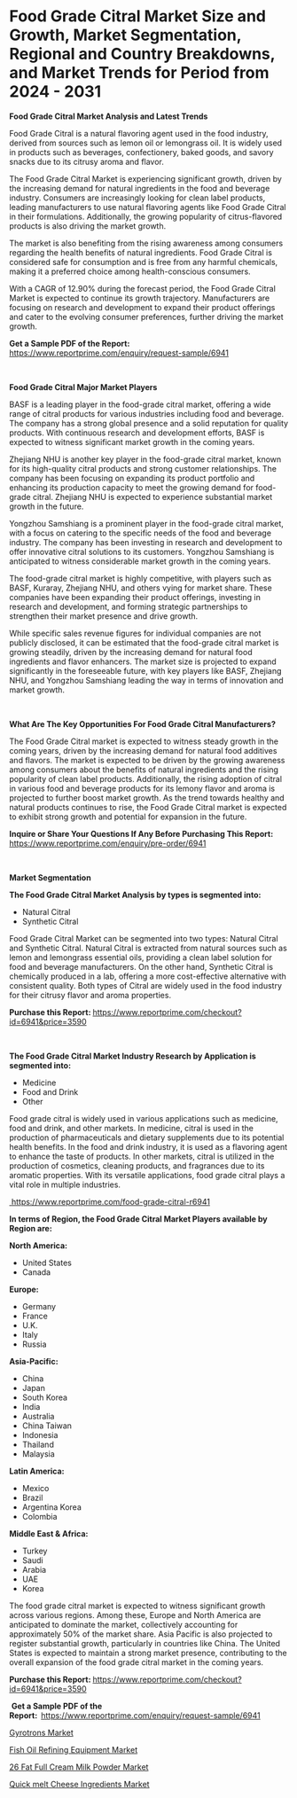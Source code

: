<p><h1>Food Grade Citral Market Size and Growth, Market Segmentation, Regional and Country Breakdowns, and Market Trends for Period from 2024 -  2031</h1></p><p><strong>Food Grade Citral Market Analysis and Latest Trends</strong></p>
<p><p>Food Grade Citral is a natural flavoring agent used in the food industry, derived from sources such as lemon oil or lemongrass oil. It is widely used in products such as beverages, confectionery, baked goods, and savory snacks due to its citrusy aroma and flavor.</p><p>The Food Grade Citral Market is experiencing significant growth, driven by the increasing demand for natural ingredients in the food and beverage industry. Consumers are increasingly looking for clean label products, leading manufacturers to use natural flavoring agents like Food Grade Citral in their formulations. Additionally, the growing popularity of citrus-flavored products is also driving the market growth.</p><p>The market is also benefiting from the rising awareness among consumers regarding the health benefits of natural ingredients. Food Grade Citral is considered safe for consumption and is free from any harmful chemicals, making it a preferred choice among health-conscious consumers.</p><p>With a CAGR of 12.90% during the forecast period, the Food Grade Citral Market is expected to continue its growth trajectory. Manufacturers are focusing on research and development to expand their product offerings and cater to the evolving consumer preferences, further driving the market growth.</p></p>
<p><strong>Get a Sample PDF of the Report:&nbsp;</strong> <a href="https://www.reportprime.com/enquiry/request-sample/6941">https://www.reportprime.com/enquiry/request-sample/6941</a></p>
<p>&nbsp;</p>
<p><strong>Food Grade Citral Major Market Players</strong></p>
<p><p>BASF is a leading player in the food-grade citral market, offering a wide range of citral products for various industries including food and beverage. The company has a strong global presence and a solid reputation for quality products. With continuous research and development efforts, BASF is expected to witness significant market growth in the coming years.</p><p>Zhejiang NHU is another key player in the food-grade citral market, known for its high-quality citral products and strong customer relationships. The company has been focusing on expanding its product portfolio and enhancing its production capacity to meet the growing demand for food-grade citral. Zhejiang NHU is expected to experience substantial market growth in the future.</p><p>Yongzhou Samshiang is a prominent player in the food-grade citral market, with a focus on catering to the specific needs of the food and beverage industry. The company has been investing in research and development to offer innovative citral solutions to its customers. Yongzhou Samshiang is anticipated to witness considerable market growth in the coming years.</p><p>The food-grade citral market is highly competitive, with players such as BASF, Kuraray, Zhejiang NHU, and others vying for market share. These companies have been expanding their product offerings, investing in research and development, and forming strategic partnerships to strengthen their market presence and drive growth.</p><p>While specific sales revenue figures for individual companies are not publicly disclosed, it can be estimated that the food-grade citral market is growing steadily, driven by the increasing demand for natural food ingredients and flavor enhancers. The market size is projected to expand significantly in the foreseeable future, with key players like BASF, Zhejiang NHU, and Yongzhou Samshiang leading the way in terms of innovation and market growth.</p></p>
<p>&nbsp;</p>
<p><strong>What Are The Key Opportunities For Food Grade Citral Manufacturers?</strong></p>
<p><p>The Food Grade Citral market is expected to witness steady growth in the coming years, driven by the increasing demand for natural food additives and flavors. The market is expected to be driven by the growing awareness among consumers about the benefits of natural ingredients and the rising popularity of clean label products. Additionally, the rising adoption of citral in various food and beverage products for its lemony flavor and aroma is projected to further boost market growth. As the trend towards healthy and natural products continues to rise, the Food Grade Citral market is expected to exhibit strong growth and potential for expansion in the future.</p></p>
<p><strong>Inquire or Share Your Questions If Any Before Purchasing This Report:</strong> <a href="https://www.reportprime.com/enquiry/pre-order/6941">https://www.reportprime.com/enquiry/pre-order/6941</a></p>
<p>&nbsp;</p>
<p><strong>Market Segmentation</strong></p>
<p><strong>The Food Grade Citral Market Analysis by types is segmented into:</strong></p>
<p><ul><li>Natural Citral</li><li>Synthetic Citral</li></ul></p>
<p><p>Food Grade Citral Market can be segmented into two types: Natural Citral and Synthetic Citral. Natural Citral is extracted from natural sources such as lemon and lemongrass essential oils, providing a clean label solution for food and beverage manufacturers. On the other hand, Synthetic Citral is chemically produced in a lab, offering a more cost-effective alternative with consistent quality. Both types of Citral are widely used in the food industry for their citrusy flavor and aroma properties.</p></p>
<p><strong>Purchase this Report:&nbsp;</strong><a href="https://www.reportprime.com/checkout?id=6941&price=3590">https://www.reportprime.com/checkout?id=6941&price=3590</a></p>
<p>&nbsp;</p>
<p><strong>The Food Grade Citral Market Industry Research by Application is segmented into:</strong></p>
<p><ul><li>Medicine</li><li>Food and Drink</li><li>Other</li></ul></p>
<p><p>Food grade citral is widely used in various applications such as medicine, food and drink, and other markets. In medicine, citral is used in the production of pharmaceuticals and dietary supplements due to its potential health benefits. In the food and drink industry, it is used as a flavoring agent to enhance the taste of products. In other markets, citral is utilized in the production of cosmetics, cleaning products, and fragrances due to its aromatic properties. With its versatile applications, food grade citral plays a vital role in multiple industries.</p></p>
<p><a href="https://www.reportprime.com/food-grade-citral-r6941">&nbsp;https://www.reportprime.com/food-grade-citral-r6941</a></p>
<p><strong>In terms of Region, the Food Grade Citral Market Players available by Region are:</strong></p>
<p>
    <p> <strong> North America: </strong>
        <ul>
            <li>United States</li>
            <li>Canada</li>
        </ul>
        </p> 
    <p> <strong> Europe: </strong>
        <ul>
            <li>Germany</li>
            <li>France</li>
            <li>U.K.</li>
            <li>Italy</li>
            <li>Russia</li>
        </ul>
        </p> 
    <p> <strong> Asia-Pacific: </strong>
        <ul>
            <li>China</li>
            <li>Japan</li>
            <li>South Korea</li>
            <li>India</li>
            <li>Australia</li>
            <li>China Taiwan</li>
            <li>Indonesia</li>
            <li>Thailand</li>
            <li>Malaysia</li>
        </ul>
        </p> 
    <p> <strong> Latin America: </strong>
        <ul>
            <li>Mexico</li>
            <li>Brazil</li>
            <li>Argentina Korea</li>
            <li>Colombia</li>
        </ul>
        </p> 
    <p> <strong> Middle East & Africa: </strong>
        <ul>
            <li>Turkey</li>
            <li>Saudi</li>
            <li>Arabia</li>
            <li>UAE</li>
            <li>Korea</li>
        </ul>
    </p>
    </p>
<p><p>The food grade citral market is expected to witness significant growth across various regions. Among these, Europe and North America are anticipated to dominate the market, collectively accounting for approximately 50% of the market share. Asia Pacific is also projected to register substantial growth, particularly in countries like China. The United States is expected to maintain a strong market presence, contributing to the overall expansion of the food grade citral market in the coming years.</p></p>
<p><strong>Purchase this Report: </strong><a href="https://www.reportprime.com/checkout?id=6941&price=3590">https://www.reportprime.com/checkout?id=6941&price=3590</a></p>
<p>&nbsp;<strong>Get a Sample PDF of the Report:&nbsp;&nbsp;</strong><a href="https://www.reportprime.com/enquiry/request-sample/6941">https://www.reportprime.com/enquiry/request-sample/6941</a></p>
<p><strong></strong></p>
<p><p><a href="https://www.linkedin.com/pulse/global-gyrotrons-market-projected-grow-cagr-139-forcasted-period-bmg9f">Gyrotrons Market</a></p><p><a href="https://www.linkedin.com/pulse/fish-oil-refining-equipment-market-research-report-includes-analysis-o724f">Fish Oil Refining Equipment Market</a></p><p><a href="https://github.com/mhrnetwork1/Market-Research-Report-List-1/blob/main/26-fat-full-cream-milk-powder-market.md">26 Fat Full Cream Milk Powder Market</a></p><p><a href="https://github.com/brendafegmorris532/Market-Research-Report-List-1/blob/main/quick-melt-cheese-ingredients-market.md">Quick melt Cheese Ingredients Market</a></p></p>